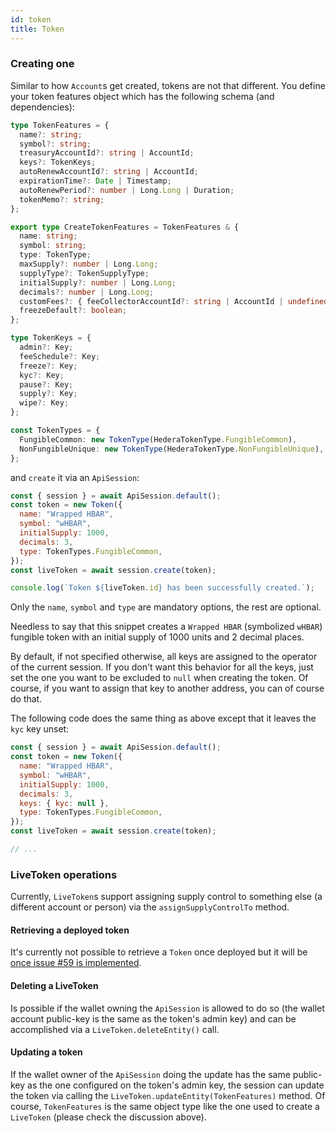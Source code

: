 ```yaml
---
id: token
title: Token
---
```


### Creating one

Similar to how `Account`s get created, tokens are not that different. You define your token features object which has the following schema (and dependencies):

```ts
type TokenFeatures = {
  name?: string;
  symbol?: string;
  treasuryAccountId?: string | AccountId;
  keys?: TokenKeys;
  autoRenewAccountId?: string | AccountId;
  expirationTime?: Date | Timestamp;
  autoRenewPeriod?: number | Long.Long | Duration;
  tokenMemo?: string;
};

export type CreateTokenFeatures = TokenFeatures & {
  name: string;
  symbol: string;
  type: TokenType;
  maxSupply?: number | Long.Long;
  supplyType?: TokenSupplyType;
  initialSupply?: number | Long.Long;
  decimals?: number | Long.Long;
  customFees?: { feeCollectorAccountId?: string | AccountId | undefined }[];
  freezeDefault?: boolean;
};

type TokenKeys = {
  admin?: Key;
  feeSchedule?: Key;
  freeze?: Key;
  kyc?: Key;
  pause?: Key;
  supply?: Key;
  wipe?: Key;
};

const TokenTypes = {
  FungibleCommon: new TokenType(HederaTokenType.FungibleCommon),
  NonFungibleUnique: new TokenType(HederaTokenType.NonFungibleUnique),
};
```

and `create` it via an `ApiSession`:

```js live=true containerKey=create_a_token
const { session } = await ApiSession.default();
const token = new Token({
  name: "Wrapped HBAR",
  symbol: "wHBAR",
  initialSupply: 1000,
  decimals: 3,
  type: TokenTypes.FungibleCommon,
});
const liveToken = await session.create(token);

console.log(`Token ${liveToken.id} has been successfully created.`);
```

Only the `name`, `symbol` and `type` are mandatory options, the rest are optional.

Needless to say that this snippet creates a `Wrapped HBAR` (symbolized `wHBAR`) fungible token with an initial supply of 1000 units and 2 decimal places.

By default, if not specified otherwise, all keys are assigned to the operator of the current session. If you don't want this behavior for all the keys, just set the one you want to be excluded to `null` when creating the token. Of course, if you want to assign that key to another address, you can of course do that.

The following code does the same thing as above except that it leaves the `kyc` key unset:

```js
const { session } = await ApiSession.default();
const token = new Token({
  name: "Wrapped HBAR",
  symbol: "wHBAR",
  initialSupply: 1000,
  decimals: 3,
  keys: { kyc: null },
  type: TokenTypes.FungibleCommon,
});
const liveToken = await session.create(token);

// ...
```

### LiveToken operations

Currently, `LiveToken`s support assigning supply control to something else (a different account or person) via the `assignSupplyControlTo` method.

#### Retrieving a deployed token

It's currently not possible to retrieve a `Token` once deployed but it will be [once issue #59 is implemented](https://github.com/buidler-labs/hedera-strato-js/issues/59).

#### Deleting a LiveToken

Is possible if the wallet owning the `ApiSession` is allowed to do so (the wallet account public-key is the same as the token's admin key) and can be accomplished via a `LiveToken.deleteEntity()` call.

#### Updating a token

If the wallet owner of the `ApiSession` doing the update has the same public-key as the one configured on the token's admin key, the session can update the token via calling the `LiveToken.updateEntity(TokenFeatures)` method. Of course, `TokenFeatures` is the same object type like the one used to create a `LiveToken` (please check the discussion above).
